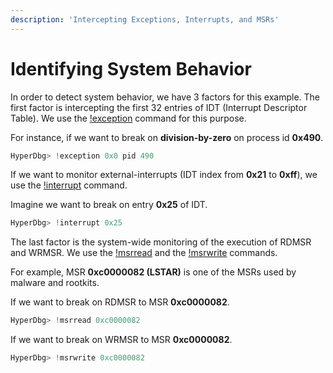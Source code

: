 ```yaml
---
description: 'Intercepting Exceptions, Interrupts, and MSRs'
---
```


# Identifying System Behavior

In order to detect system behavior, we have 3 factors for this example. The first factor is intercepting the first 32 entries of IDT \(Interrupt Descriptor Table\). We use the [!exception](https://docs.hyperdbg.org/commands/extension-commands/exception) command for this purpose.

For instance, if we want to break on **division-by-zero** on process id **0x490**.

```c
HyperDbg> !exception 0x0 pid 490
```

If we want to monitor external-interrupts \(IDT index from **0x21** to **0xff**\), we use the [!interrupt](https://docs.hyperdbg.org/commands/extension-commands/interrupt) command.

Imagine we want to break on entry **0x25** of IDT.

```c
HyperDbg> !interrupt 0x25
```

The last factor is the system-wide monitoring of the execution of RDMSR and WRMSR. We use the [!msrread](https://docs.hyperdbg.org/commands/extension-commands/msrread) and the [!msrwrite](https://docs.hyperdbg.org/commands/extension-commands/msrwrite) commands.

For example, MSR **0xc0000082 \(LSTAR\)** is one of the MSRs used by malware and rootkits.

If we want to break on RDMSR to MSR **0xc0000082**.

```c
HyperDbg> !msrread 0xc0000082
```

If we want to break on WRMSR to MSR **0xc0000082**.

```c
HyperDbg> !msrwrite 0xc0000082
```

